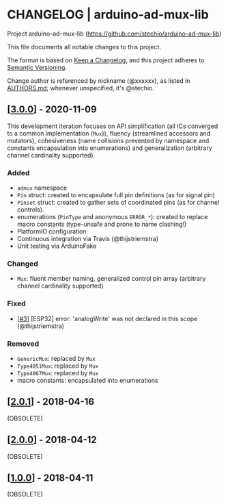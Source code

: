 # CHANGELOG | arduino-ad-mux-lib
Project arduino-ad-mux-lib (https://github.com/stechio/arduino-ad-mux-lib)

This file documents all notable changes to this project.

The format is based on [Keep a Changelog](https://keepachangelog.com/en/1.0.0/),
and this project adheres to [Semantic Versioning](https://semver.org/spec/v2.0.0.html).

Change author is referenced by nickname (@xxxxxx), as listed in [AUTHORS.md](AUTHORS.md); whenever unspecified, it's @stechio.

## [[3.0.0](https://github.com/stechio/arduino-ad-mux-lib/releases/tag/3.0.0)] - 2020-11-09

This development iteration focuses on API simplification (all ICs converged to a common implementation (`Mux`)), fluency (streamlined accessors and mutators), cohesiveness (name collisions prevented by namespace and constants encapsulation into enumerations) and generalization (arbitrary channel cardinality supported).

### Added
- `admux` namespace
- `Pin` struct: created to encapsulate full pin definitions (as for signal pin)
- `Pinset` struct: created to gather sets of coordinated pins (as for channel controls).
- enumerations (`PinType` and anonymous `ERROR_*`): created to replace macro constants (type-unsafe and prone to name clashing!)
- PlatformIO configuration
- Continuous integration via Travis (@thijstriemstra)
- Unit testing via ArduinoFake

### Changed
- `Mux`: fluent member naming, generalized control pin array (arbitrary channel cardinality supported)

### Fixed
- [[#3]](https://github.com/stechio/arduino-ad-mux-lib/issues/3) [ESP32] error: 'analogWrite' was not declared in this scope (@thijstriemstra)

### Removed
- `GenericMux`: replaced by `Mux`
- `Type4051Mux`: replaced by `Mux`
- `Type4067Mux`: replaced by `Mux`
- macro constants: encapsulated into enumerations

## [[2.0.1](https://github.com/stechio/arduino-ad-mux-lib/releases/tag/2.0.1)] - 2018-04-16

(OBSOLETE)

## [[2.0.0](https://github.com/stechio/arduino-ad-mux-lib/releases/tag/2.0.0)] - 2018-04-12

(OBSOLETE)

## [[1.0.0](https://github.com/stechio/arduino-ad-mux-lib/releases/tag/1.0.0)] - 2018-04-11

(OBSOLETE)
